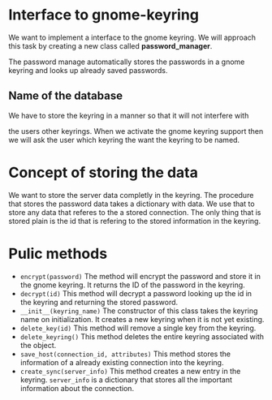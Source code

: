 # Interface to gnome-keyring

We want to implement a interface to the gnome keyring.
We will approach this task by creating a new class called **password_manager**.

The password manage automatically stores the passwords in a gnome keyring and
looks up already saved passwords.

## Name of the database

We have to store the keyring in a manner so that it will not interfere with

the users other keyrings.  When we activate the gnome keyring support then we
will ask the user which keyring the want the keyring to be named.

# Concept of storing the data

We want to store the server data completly in the keyring. The procedure that
stores the password data takes a dictionary with data. We use that to store any
data that referes to the a stored connection. The only thing that is stored
plain is the id that is refering to the stored information in the keyring.

# Pulic methods

* `encrypt(password)`
  The method will encrypt the password and store it in the gnome keyring.
  It returns the ID of the password in the keyring.
* `decrypt(id)`
  This method will decrypt a password looking up the id in the keyring and 
  returning the stored password.
* `__init__(keyring_name)`
  The constructor of this class takes the keyring name on initialization.
  It creates a new keyring when it is not yet existing.
* `delete_key(id)`
  This method will remove a single key from the keyring.
* `delete_keyring()`
  This method deletes the entire keyring associated with the object.
* `save_host(connection_id, attributes)`
  This method stores the information of a already existing connection into the 
  keyring.
* `create_sync(server_info)`
  This method creates a new entry in the keyring. `server_info` is a dictionary
  that stores all the important information about the connection.